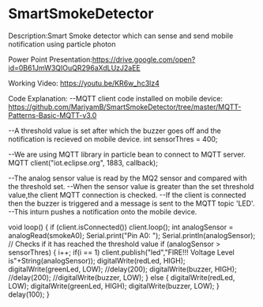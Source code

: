 # SmartSmokeDetector
Description:Smart Smoke detector which can sense and send mobile notification using particle photon

Power Point Presentation:https://drive.google.com/open?id=0B61JmW3QIOuQR296aXdLUzJ2aEE

Working Video: https://youtu.be/KR6w_hc3lz4


Code Explanation:
--MQTT client code installed on mobile device:
https://github.com/MariyamB/SmartSmokeDetector/tree/master/MQTT-Patterns-Basic-MQTT-v3.0


--A threshold value is set after which the buzzer goes off and the notification is recieved on mobile device.
int sensorThres = 400;

--We are using MQTT library in particle bean to connect to MQTT server.
MQTT client("iot.eclipse.org", 1883, callback);

--The analog sensor value is read by the MQ2 sensor and compared with the threshold set.
--When the sensor value is greater than the set threshold value,the client MQTT connection is checked.
--If the client is connected then the buzzer is triggered and a message is sent to the MQTT topic 'LED'.
--This inturn pushes a notification onto the mobile device.

void loop() {
        if (client.isConnected())
        client.loop();
  int analogSensor = analogRead(smokeA0);
  Serial.print("Pin A0: ");
  Serial.println(analogSensor);
  // Checks if it has reached the threshold value
  if (analogSensor > sensorThres)
  {
      i++;
      if(i == 1)
       client.publish("led","FIRE!!! Voltage Level is"+String(analogSensor));
    digitalWrite(redLed, HIGH);
    digitalWrite(greenLed, LOW);
    //delay(200);
    digitalWrite(buzzer, HIGH);
    //delay(200);
    //digitalWrite(buzzer, LOW);
  }
  else
  {
    digitalWrite(redLed, LOW);
    digitalWrite(greenLed, HIGH);
    digitalWrite(buzzer, LOW);
  }
 delay(100);
}


